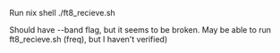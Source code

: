 Run nix shell
./ft8_recieve.sh

Should have --band flag, but it seems to be broken.
May be able to run ft8_recieve.sh (freq), but I haven't verified)
